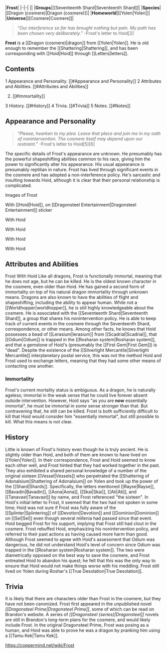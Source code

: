 |**Frost**|
|-|-|
||
|**Groups**|[[Seventeenth Shard\|Seventeenth Shard]]|
|**Species**|[[Dragon (cosmere)\|Dragon (cosmere)]]|
|**Homeworld**|[[Yolen\|Yolen]]|
|**Universe**|[[Cosmere\|Cosmere]]|

>“*Our interference so far has brought nothing but pain. My path has been chosen very deliberately.*”
\-Frost's letter to Hoid[2]


**Frost** is a [[Dragon (cosmere)\|dragon]] from [[Yolen\|Yolen]]. He is old enough to remember the [[Shattering\|Shattering]], and has been corresponding with [[Hoid\|Hoid]] through [[Letters\|letters]].

## Contents

1 Appearance and Personality. [[#Appearance and Personality]] 
2 Attributes and Abilities. [[#Attributes and Abilities]] 

2. [[#Immortality]] 


3 History. [[#History]] 
4 Trivia. [[#Trivia]] 
5 Notes. [[#Notes]] 


## Appearance and Personality
>“*Please, hearken to my plea. Leave that place and join me in my oath of nonintervention. The cosmere itself may depend upon our restraint.*”
\-Frost's letter to Hoid[5][6]


The specific details of Frost's appearance are unknown. He presumably has the powerful shapeshifting abilities common to his race, giving him the power to significantly alter his appearance. His usual appearance is presumably reptilian in nature.
Frost has lived through significant events in the cosmere and has adopted a non-interference policy. He's sarcastic and insulting towards Hoid, although it is clear that their personal relationship is complicated.


Images of Frost



 With [[Hoid\|Hoid]], on [[Dragonsteel Entertainment\|Dragonsteel Entertainment]] sticker





 With Hoid





 With Hoid





 With Hoid





 With Hoid



## Attributes and Abilities
  Frost With Hoid
Like all dragons, Frost is functionally immortal, meaning that he does not age, but he can be killed. He is the oldest known character in the cosmere, even older than Hoid. He has gained a second form of immortality on top of his natural dragon immortality through unknown means.
Dragons are also known to have the abilities of flight and shapeshifting, including the ability to appear human.
While not a [[Worldhopper\|worldhopper]], he is still highly knowledgeable about the cosmere. He is associated with the [[Seventeenth Shard\|Seventeenth Shard]], a group that shares his nonintervention policy. He is able to keep track of current events in the cosmere through the Seventeenth Shard, correspondence, or other means. Among other facts, he knows that Hoid possesses a bead of [[Lerasium\|lerasium]] from [[Scadrial\|Scadrial]], that [[Odium\|Odium]] is trapped in the [[Rosharan system\|Rosharan system]], and that a gemstone of Hoid's (presumably the [[First Gem\|First Gem]]) is "dead". Despite the existence of the [[Silverlight Mercantile\|Silverlight Mercantile]] interplanetary postal service, this was not the method Hoid and Frost used to exchange letters, meaning that they had some other means of contacting one another.

### Immortality
Frost's current mortality status is ambiguous. As a dragon, he is naturally ageless; immortal in the weak sense that he could live forever absent outside intervention. However, Hoid says "as you are **now** essentially immortal", he must be immortal in *some* sense stronger than that. But contravening that, he still can be killed. Frost is both sufficiently difficult to kill that Hoid would consider him "essentially immortal", but still possible to kill. What this means is not clear.

## History
Little is known of Frost's history even though he is truly ancient. He is slightly older than Hoid, and both of them are known to have lived on [[Yolen\|Yolen]]. In their correspondence, Frost and Hoid seemed to know each other well, and Frost hinted that they had worked together in the past. They also exhibited a shared personal knowledge of a number of the original sixteen [[Vessel\|Vessels]] who perpetrated the [[Shattering of Adonalsium\|Shattering of Adonalsium]] on Yolen and took up the power of the [[Shard\|Shards]]. Specifically, the letters mentioned [[Rayse\|Rayse]], [[Bavadin\|Bavadin]], [[Aona\|Aona]], [[Skai\|Skai]], [[Ati\|Ati]], and [[Tanavast\|Tanavast]] by name, and Frost referenced "the sixteen".
In Hoid's initial letter to Frost, it seemed that the two had not spoken in some time; Hoid was not sure if Frost was fully aware of the [[Splinter\|Splintering]] of [[Devotion\|Devotion]] and [[Dominion\|Dominion]] on [[Sel\|Sel]] even though several millenia had passed since that event. Hoid begged Frost for his support, implying that Frost still had clout in the cosmere. Frost rebuffed Hoid, emphasizing his nonintervention policy, and referred to their past actions as having caused more harm than good. Although Frost seemed to agree with Hoid's assessment that Odium was dangerous, he did not understand Hoid's level of concern since Odium was trapped in the [[Rosharan system\|Rosharan system]]. The two were diametrically opposed on the best way to save the cosmere, and Frost entreated Hoid to abandon his quest; he felt that this was the only way to ensure that Hoid would not make things worse with his meddling.
Frost still lived on Yolen during Roshar's [[True Desolation\|True Desolation]].

## Trivia
It is likely that there are characters older than Frost in the cosmere, but they have not been canonized.
Frost first appeared in the unpublished novel *[[Dragonsteel Prime\|Dragonsteel Prime]]*, some of which can be read on Brandon's website. A series of *[[Dragonsteel (series)\|Dragonsteel]]* novels are still in Brandon's long-term plans for the cosmere, and would likely include Frost.
In the original Dragonsteel Prime, Frost was posing as a human, and Hoid was able to prove he was a dragon by pranking him using a [[Tamu Kek\|Tamu Kek]].


https://coppermind.net/wiki/Frost